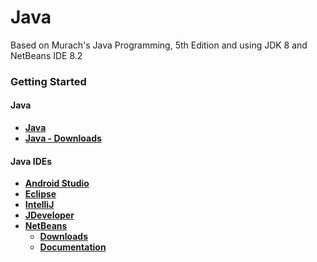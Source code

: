 # Java

Based on Murach's Java Programming, 5th Edition and using JDK 8 and NetBeans IDE 8.2

### Getting Started

#### Java

- **[Java](https://www.oracle.com/java/index.html)**
- **[Java - Downloads](http://www.oracle.com/technetwork/java/javase/downloads/index.html)**

#### Java IDEs

- **[Android Studio](https://developer.android.com/studio/index.html)**
- **[Eclipse](https://eclipse.org/)**
- **[IntelliJ](https://www.jetbrains.com/idea/)**
- **[JDeveloper](http://www.oracle.com/technetwork/developer-tools/jdev/overview/index.html)**
- **[NetBeans](https://netbeans.org/downloads/)**
	- **[Downloads](https://netbeans.org/downloads/)**
	- **[Documentation](https://netbeans.org/kb/index.html)** 
 



